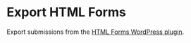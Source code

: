 # Export HTML Forms

Export submissions from the [HTML Forms WordPress plugin](https://wordpress.org/plugins/html-forms/).